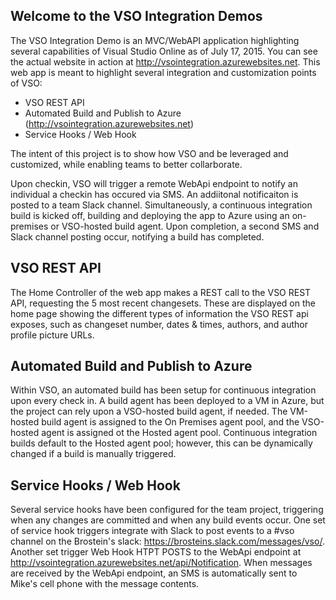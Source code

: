 ## Welcome to the VSO Integration Demos

The VSO Integration Demo is an MVC/WebAPI application highlighting several capabilities of Visual Studio Online 
as of July 17, 2015. You can see the actual website in action at http://vsointegration.azurewebsites.net. This web app
is meant to highlight several integration and customization points of VSO:  

* VSO REST API
* Automated Build and Publish to Azure (http://vsointegration.azurewebsites.net)
* Service Hooks / Web Hook

The intent of this project is to show how VSO and be leveraged and customized, while enabling teams to better 
collarborate.

Upon checkin, VSO will trigger a remote WebApi endpoint to notify an individual a checkin has occured via SMS. An addiitonal 
notificaiton is posted to a team Slack channel. Simultaneously, a continuous integration build is kicked off, building 
and deploying the app to Azure using an on-premises or VSO-hosted build agent. Upon completion, a second SMS and Slack channel 
posting occur, notifying a build has completed.

## VSO REST API

The Home Controller of the web app makes a REST call to the VSO REST API, requesting the 5 most recent changesets. These
are displayed on the home page showing the different types of information the VSO REST api exposes, such as changeset number, 
dates & times, authors, and author profile picture URLs.

## Automated Build and Publish to Azure

Within VSO, an automated build has been setup for continuous integration upon every check in. A build agent has been 
deployed to a VM in Azure, but the project can rely upon a VSO-hosted build agent, if needed. The VM-hosted build agent 
is assigned to the On Premises agent pool, and the VSO-hosted agent is assigned ot the Hosted agent pool. Continuous integration 
builds default to the Hosted agent pool; however, this can be dynamically changed if a build is manually triggered.

## Service Hooks / Web Hook

Several service hooks have been configured for the team project, triggering when any changes are committed and when any build events
occur. One set of service hook triggers integrate with Slack to post events to a #vso channel on the Brostein's slack: 
https://brosteins.slack.com/messages/vso/. Another set trigger Web Hook HTPT POSTS to the WebApi endpoint at 
http://vsointegration.azurewebsites.net/api/Notification. When messages are received by the WebApi endpoint, an SMS is automatically 
sent to Mike's cell phone with the message contents. 


